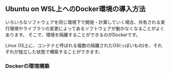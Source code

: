 ## Ubuntu on WSL上へのDocker環境の導入方法
いろいろなソフトウェアを同じ環境下で開発・計算していく場合、共有される実行環境やライブラリの変更によってあるソフトウェアが動かなくなることがよくあります。
そこで、環境を隔離することができるのがDockerです。

Linux OS上に、コンテナと呼ばれる複数の隔離されたOS(っぽいもの)を、それぞれが独立した状態で構築することができます。

### Dockerの環境構築
